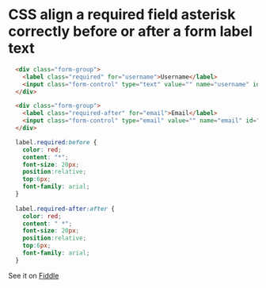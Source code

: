 # CSS align a required field asterisk correctly before or after a form label text

```html
  <div class="form-group">
    <label class="required" for="username">Username</label>
    <input class="form-control" type="text" value="" name="username" id="username" required>
  </div>

  <div class="form-group">
    <label class="required-after" for="email">Email</label>
    <input class="form-control" type="email" value="" name="email" id="email" required>
  </div>
```

```css
  label.required:before {
    color: red;
    content: "*";
    font-size: 20px;
    position:relative;
    top:6px;
    font-family: arial;
  }
  
  label.required-after:after {
    color: red;
    content: " *";
    font-size: 20px;
    position:relative;
    top:6px;
    font-family: arial;
  }
```

See it on [Fiddle](https://jsfiddle.net/victorybiz/pvsxc5x0/)
